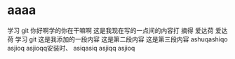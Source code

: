 # aaaa

学习 git
你好啊学的你在干嘛啊
这是我现在写的一点间的内容打
摘得
爱达荷
爱达荷
学习 git
这是我添加的一段内容
这是第二段内容
这是第三段内容
ashuqashiqo
asjioq
asjioqq安装时、
asiqasiq
asjiqq
asjioq
